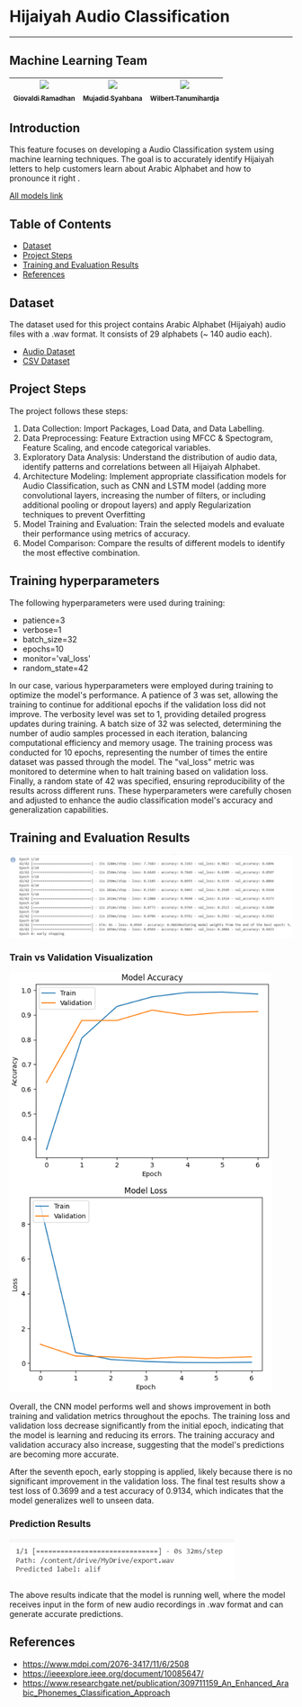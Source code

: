 # Hijaiyah Audio Classification
---

## Machine Learning Team 
| [<img src="https://avatars.githubusercontent.com/u/70382269?v=4" width="75px;"/><br /><sub>Giovaldi Ramadhan</sub>](https://github.com/giovaldir)<br /> | [<img src="https://avatars.githubusercontent.com/u/126967488?v=4" width="75px;"/><br /><sub>Mujadid Syahbana</sub>](https://github.com/mujadidsyahbana)<br /> | [<img src="https://avatars.githubusercontent.com/u/90538472?v=4" width="75px;"/><br /><sub>Wilbert Tanumihardja</sub>](https://github.com/WTanumihardja)<br /> | 
| :---: | :---: | :---: |

## Introduction

This feature focuses on developing a Audio Classification system using machine learning techniques. The goal is to accurately identify Hijaiyah letters to help customers learn about Arabic Alphabet and how to pronounce it right .

[All models link](https://drive.google.com/drive/folders/12eklYCcZ_X8WhCX4gqSNuZLwpvS2EP23?usp=sharing)

## Table of Contents

- [Dataset](#dataset)
- [Project Steps](#project-steps)
- [Training and Evaluation Results](#training-and-evaluation-results)
- [References](#references)

## Dataset

The dataset used for this project contains Arabic Alphabet (Hijaiyah) audio files with a .wav format. It consists of 29 alphabets (~ 140 audio each). 

- [Audio Dataset](https://drive.google.com/drive/folders/1nEHE705xw6s9V3rrRKZF3Sthk3J5a-23?usp=drive_link)
- [CSV Dataset](https://drive.google.com/drive/folders/1GXyFO6LGBgO-FNRjDIu5fRALkoAb2en2)



## Project Steps

The project follows these steps:

1. Data Collection: Import Packages, Load Data, and Data Labelling.
1. Data Preprocessing: Feature Extraction using MFCC & Spectogram, Feature Scaling, and encode categorical variables.
2. Exploratory Data Analysis: Understand the distribution of audio data, identify patterns and correlations between all Hijaiyah Alphabet.
3. Architecture Modeling: Implement appropriate classification models for Audio Classification, such as CNN and LSTM model (adding more convolutional layers, increasing the number of filters, or including additional pooling or dropout layers) and apply Regularization techniques to prevent Overfitting
5. Model Training and Evaluation: Train the selected models and evaluate their performance using metrics of accuracy.
6. Model Comparison: Compare the results of different models to identify the most effective combination.

## Training hyperparameters
The following hyperparameters were used during training:

- patience=3
- verbose=1
- batch_size=32
- epochs=10
- monitor='val_loss'
- random_state=42

In our case, various hyperparameters were employed during training to optimize the model's performance. A patience of 3 was set, allowing the training to continue for additional epochs if the validation loss did not improve. The verbosity level was set to 1, providing detailed progress updates during training. A batch size of 32 was selected, determining the number of audio samples processed in each iteration, balancing computational efficiency and memory usage. The training process was conducted for 10 epochs, representing the number of times the entire dataset was passed through the model. The "val_loss" metric was monitored to determine when to halt training based on validation loss. Finally, a random state of 42 was specified, ensuring reproducibility of the results across different runs. These hyperparameters were carefully chosen and adjusted to enhance the audio classification model's accuracy and generalization capabilities.

## Training and Evaluation Results
![](EpochModelCNN.png)

### Train vs Validation Visualization
![](TrainvsVal.png)

Overall, the CNN model performs well and shows improvement in both training and validation metrics throughout the epochs. The training loss and validation loss decrease significantly from the initial epoch, indicating that the model is learning and reducing its errors. The training accuracy and validation accuracy also increase, suggesting that the model's predictions are becoming more accurate.

After the seventh epoch, early stopping is applied, likely because there is no significant improvement in the validation loss. The final test results show a test loss of 0.3699 and a test accuracy of 0.9134, which indicates that the model generalizes well to unseen data.

### Prediction Results
<img src="Predictioin.png" alt="Image" width="400">

The above results indicate that the model is running well, where the model receives input in the form of new audio recordings in .wav format and can generate accurate predictions.

## References
- https://www.mdpi.com/2076-3417/11/6/2508
- https://ieeexplore.ieee.org/document/10085647/
- https://www.researchgate.net/publication/309711159_An_Enhanced_Arabic_Phonemes_Classification_Approach
